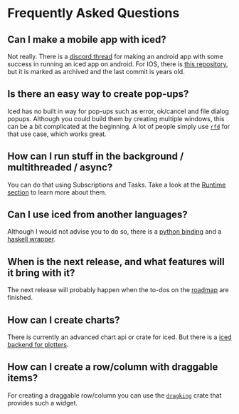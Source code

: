 # Frequently Asked Questions

## Can I make a mobile app with iced?

Not really. There is a [discord thread](https://discord.com/channels/628993209984614400/1256812841944748133/1256812841944748133) for making an android app with some success in running an iced app on android. 
For IOS, there is [this repository](https://github.com/iced-rs/ios-examples), but it is marked as archived and the last commit is years old.

## Is there an easy way to create pop-ups?

Iced has no built in way for pop-ups such as error, ok/cancel and file dialog popups. Although you could build them by creating multiple windows, this can be a bit complicated at the beginning. A lot of people simply use [`rfd`](https://docs.rs/rfd/latest/rfd/index.html) for that use case, which works great.

## How can I run stuff in the background / multithreaded / async?

You can do that using Subscriptions and Tasks. Take a look at the [Runtime section](./runtime/task_subscriptions.md) to learn more about them.

## Can I use iced from another languages?

Although I would not advise you to do so, there is a [python binding](https://github.com/icedpygui/IcedPyGui) and a [haskell wrapper](https://github.com/ibaryshnikov/iced-hs).

## When is the next release, and what features will it bring with it?

The next release will probably happen when the to-dos on the [roadmap](https://whimsical.com/roadmap-iced-7vhq6R35Lp3TmYH4WeYwLM) are finished.

## How can I create charts?

There is currently an advanced chart api or crate for iced. But there is a [iced backend for plotters](https://github.com/Joylei/plotters-iced/tree/master).

## How can I create a row/column with draggable items?

For creating a draggable row/column you can use the [`dragking`](https://github.com/airstrike/dragking) crate that provides such a widget.

